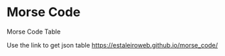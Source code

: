 # Morse Code
Morse Code Table

Use the link to get json table
<https://estaleiroweb.github.io/morse_code/>